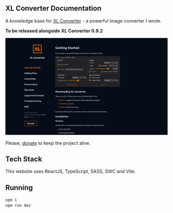 ## XL Converter Documentation

A knowledge base for [XL Converter](https://github.com/JacobDev1/xl-converter) - a powerful image converter I wrote.


**To be released alongside XL Converter 0.9.2**

![](./screenshots/website.webp)

Please, [donate](https://codepoems.eu/donate) to keep the project alive.

## Tech Stack

This website uses ReactJS, TypeScript, SASS, SWC and Vite.

## Running

```bash
npm i
npm run dev
```